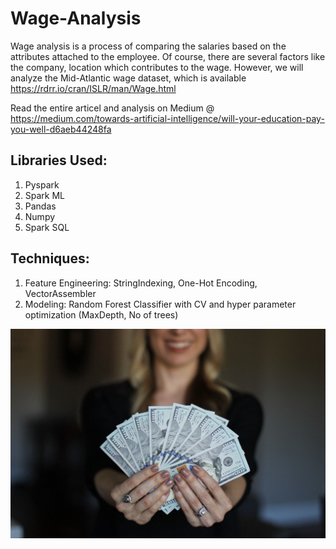 # Wage-Analysis
Wage analysis is a process of comparing the salaries based on the attributes attached to the employee. Of course, there are several factors like the company, location which contributes to the wage.
However, we will analyze the Mid-Atlantic wage dataset, which is available https://rdrr.io/cran/ISLR/man/Wage.html

Read the entire articel and analysis on Medium @ https://medium.com/towards-artificial-intelligence/will-your-education-pay-you-well-d6aeb44248fa

## Libraries Used:
1. Pyspark
2. Spark ML
3. Pandas
4. Numpy
5. Spark SQL


## Techniques:

1. Feature Engineering: StringIndexing, One-Hot Encoding, VectorAssembler
2. Modeling: Random Forest Classifier with CV and hyper parameter optimization (MaxDepth, No of trees)

![](https://github.com/harshdarji23/Wage-Analysis/blob/master/0_MUWhjCFpm-r1cTPa.jpg)
